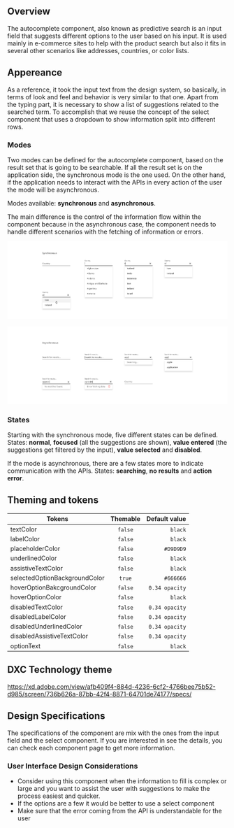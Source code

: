 ## Overview

The autocomplete component, also known as predictive search is an input field that suggests different options to the user based on his input. It is used mainly in e-commerce sites to help with the product search but also it fits in several other scenarios like addresses, countries, or color lists.  

## Appereance

As a reference, it took the input text from the design system, so basically, in terms of look and feel and behavior is very similar to that one. Apart from the typing part, it is necessary to show a list of suggestions related to the searched term. To accomplish that we reuse the concept of the select component that uses a dropdown to show information split into different rows.

### Modes

Two modes can be defined for the autocomplete component, based on the result set that is going to be searchable. 
If all the result set is on the application side, the synchronous mode is the one used.
On the other hand, if the application needs to interact with the APIs in every action of the user the mode will be asynchronous.

Modes available: __synchronous__ and __asynchronous__.

The main difference is the control of the information flow within the component because in the asynchronous case, the component needs to handle different scenarios with the fetching of information or errors.

![Autocomplete modes (synchronous)](images/autocomplete_modes.png)

![Autocomplete modes (asynchronous)](images/autocomplete_modes_2.png)

### States

Starting with the synchronous mode, five different states can be defined.
States: __normal__, __focused__ (all the suggestions are shown), __value entered__ (the suggestions get filtered by the input), __value selected__ and __disabled__.

If the mode is asynchronous, there are a few states more to indicate communication with the APIs.
States: __searching__, __no results__ and __action error__.

## Theming and tokens

| Tokens        | Themable      | Default value |
| ------------- |:-------------:| -------------:|
| textColor      | `false` | `black` |
| labelColor | `false`     | `black`  |
| placeholderColor | `false`     | `#D9D9D9`  |
| underlinedColor | `false`     | `black`  |
| assistiveTextColor | `false`     | `black`  |
| selectedOptionBackgroundColor | `true`     | `#666666`  |
| hoverOptionBakcgroundColor | `false`     | `0.34 opacity`  |
| hoverOptionColor | `false`     | `black`  |
| disabledTextColor | `false`     | `0.34 opacity`  |
| disabledLabelColor | `false`     | `0.34 opacity`  |
| disabledUnderlinedColor | `false`     | `0.34 opacity`  |
| disabledAssistiveTextColor | `false`     | `0.34 opacity`  |
| optionText | `false`     | `black`  |

## DXC Technology theme

https://xd.adobe.com/view/afb409f4-884d-4236-6cf2-4766bee75b52-d985/screen/736b626a-87bb-42f4-8871-64701de74177/specs/

## Design Specifications

The specifications of the component are mix with the ones from the input field and the select component. If you are interested in see the details, you can check each component page to get more information.

### User Interface Design Considerations

- Consider using this component when the information to fill is complex or large and you want to assist the user with suggestions to make the process easiest and quicker.
- If the options are a few it would be better to use a select component
- Make sure that the error coming from the API is understandable for the user